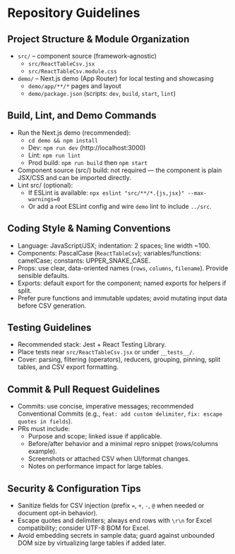 # Repository Guidelines

## Project Structure & Module Organization
- `src/` – component source (framework‑agnostic)
  - `src/ReactTableCsv.jsx`
  - `src/ReactTableCsv.module.css`
- `demo/` – Next.js demo (App Router) for local testing and showcasing
  - `demo/app/**/*` pages and layout
  - `demo/package.json` (scripts: `dev`, `build`, `start`, `lint`)

## Build, Lint, and Demo Commands
- Run the Next.js demo (recommended):
  - `cd demo && npm install`
  - Dev: `npm run dev` (http://localhost:3000)
  - Lint: `npm run lint`
  - Prod build: `npm run build` then `npm start`
- Component source (src/) build: not required — the component is plain JSX/CSS and can be imported directly.
- Lint src/ (optional):
  - If ESLint is available: `npx eslint "src/**/*.{js,jsx}" --max-warnings=0`
  - Or add a root ESLint config and wire `demo` lint to include `../src`.

## Coding Style & Naming Conventions
- Language: JavaScript/JSX; indentation: 2 spaces; line width ~100.
- Components: PascalCase (`ReactTableCsv`); variables/functions: camelCase; constants: UPPER_SNAKE_CASE.
- Props: use clear, data-oriented names (`rows`, `columns`, `filename`). Provide sensible defaults.
- Exports: default export for the component; named exports for helpers if split.
- Prefer pure functions and immutable updates; avoid mutating input data before CSV generation.

## Testing Guidelines
- Recommended stack: Jest + React Testing Library.
- Place tests near `src/ReactTableCsv.jsx` or under `__tests__/`.
- Cover: parsing, filtering (operators), reducers, grouping, pinning, split tables, and CSV export formatting.

## Commit & Pull Request Guidelines
- Commits: use concise, imperative messages; recommended Conventional Commits (e.g., `feat: add custom delimiter`, `fix: escape quotes in fields`).
- PRs must include:
  - Purpose and scope; linked issue if applicable.
  - Before/after behavior and a minimal repro snippet (rows/columns example).
  - Screenshots or attached CSV when UI/format changes.
  - Notes on performance impact for large tables.

## Security & Configuration Tips
- Sanitize fields for CSV injection (prefix `=`, `+`, `-`, `@` when needed or document opt-in behavior).
- Escape quotes and delimiters; always end rows with `\r\n` for Excel compatibility; consider UTF-8 BOM for Excel.
- Avoid embedding secrets in sample data; guard against unbounded DOM size by virtualizing large tables if added later.
